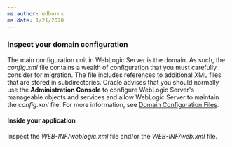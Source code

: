 ```yaml
---
ms.author: edburns
ms.date: 1/21/2020
---
```


### Inspect your domain configuration

The main configuration unit in WebLogic Server is the domain. As such, the *config.xml* file contains a wealth of configuration that you must carefully consider for migration. The file includes references to additional XML files that are stored in subdirectories. Oracle advises that you should normally use the **Administration Console** to configure WebLogic Server's manageable objects and services and allow WebLogic Server to maintain the *config.xml* file. For more information, see [Domain Configuration Files](https://docs.oracle.com/en/middleware/fusion-middleware/weblogic-server/12.2.1.4/domcf/config_files.html).

#### Inside your application

Inspect the *WEB-INF/weblogic.xml* file and/or the *WEB-INF/web.xml* file.
